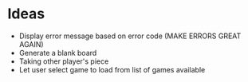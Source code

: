 # Ideas

- Display error message based on error code (MAKE ERRORS GREAT AGAIN)
- Generate a blank board
- Taking other player's piece
- Let user select game to load from list of games available